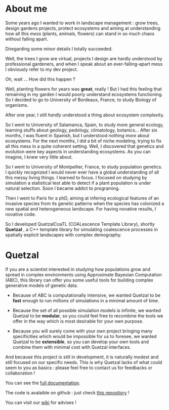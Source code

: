 
# About me

Some years ago I wanted to work in landscape management : grow trees, design gardens
projects, protect ecosystems and aiming at understanding how all this *mess*
(plants, animals, flowers) can stand in so much chaos without falling apart.

Diregarding some minor details I totally succeeded.

Well, the trees I grow are virtual, projects I design are hardly understood
by professional gardeners, and when I speak about an ever-falling-apart mess
I obviously refer to my dev project.

Oh, wait ... How did this happen ?

Well, planting flowers for years was **great**, really ! But I had this feeling
that remaining in my garden I would poorly understand ecosystems functioning.
So I decided to go to University of Bordeaux, France, to study Biology of organisms.

After one year, I still *hardly* understood a thing about ecosystem complexity.

So I went to University of Salamanca, Spain, to study
more general ecology, learning stuffs about geology, pedology, climatology, botanics... After
six months, I was fluent in Spanish, but I understood *nothing more* about ecosystems.
For the next months, I did a bit of niche modeling, trying to fix all this mess
in a quite coherent setting. Well, I discovered that genetics and evolution were
key aspects in understanding ecosystems. As you can imagine, I knew very little about.

So I went to University of Montpellier, France, to study population genetics.
I quickly recognized I would never ever have a global understanding of all this messy
living things. I learned to focus. I focused on studying by simulation a statistical test able
to detect if a plant population is under natural selection. Soon I became addict
to programing.

Then I went to Paris for a phD, aiming at infering ecological features of an invasive species
from its genetic patterns when the species has colonized a new spatial and heterogeneous landscape.
For having novative results, I novative code.

So I developed QuetzalCoaTL (COALescence Template Library), shortly **Quetzal** , a C++ template library for simulating coalescence processes in spatially explicit landscapes with complex demography.

# Quetzal

If you are a scientist interested in studying how populations grow and spread in complex environments using Approximate Bayesian Computation (ABC), this library can offer you some useful tools for building complex generative models of genetic data.

* Because of ABC is computationally intensive, we wanted Quetzal to be **fast** enough to run millions of simulations in a minimal amount of time.

* Because the set of all possible simulation models is infinite, we wanted Quetzal to be **modular**, so you could feel free to recombine the tools we offer in the way which is most desirable for your own purpose.

* Because you will surely come with your own project bringing many specificities which would be impossible for us to foresee, we wanted Quetzal to be **extensible**, so you can develop your own tools and combine them with minimal cost with Quetzal interfaces.

And because this project is still in development, it is naturally modest and still focused on our specific needs. This is why Quetzal lacks of what could seem to you as basics : please feel free to contact us for feedbacks or collaboration !

You can see the [full documentation](/quetzalAPI/html/index.html).

The code is avalaible on github : just check [this repository](https://github.com/Becheler/quetzal) !

You can visit our [wiki](https://github.com/Becheler/quetzal/wiki) for advises !
